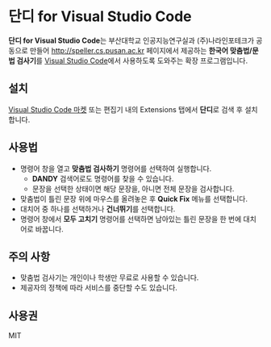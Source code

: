 # 단디 for Visual Studio Code

**단디 for Visual Studio Code**는 부산대학교 인공지능연구실과 (주)나라인포테크가 공동으로 만들어 http://speller.cs.pusan.ac.kr 페이지에서 제공하는 **한국어 맞춤법/문법 검사기**를 [Visual Studio Code](https://code.visualstudio.com/)에서 사용하도록 도와주는 확장 프로그램입니다.

## 설치

[Visual Studio Code 마켓](https://marketplace.visualstudio.com/items?itemName=fallroot.vscode-dandy) 또는 편집기 내의 Extensions 탭에서 **단디**로 검색 후 설치합니다.

## 사용법

* 명령어 창을 열고 **맞춤법 검사하기** 명령어를 선택하여 실행합니다.
  - **DANDY** 검색어로도 명령어를 찾을 수 있습니다.
  - 문장을 선택한 상태이면 해당 문장을, 아니면 전체 문장을 검사합니다.
* 맞춤법이 틀린 문장 위에 마우스를 올려놓은 후  **Quick Fix** 메뉴를 선택합니다.
* 대치어 중 하나를 선택하거나 **건너뛰기**를 선택합니다.
* 명령어 창에서 **모두 고치기** 명령어를 선택하면 남아있는 틀린 문장을 한 번에 대치어로 바꿉니다.

## 주의 사항

* 맞춤법 검사기는 개인이나 학생만 무료로 사용할 수 있습니다.
* 제공자의 정책에 따라 서비스를 중단할 수도 있습니다.

## 사용권

MIT
